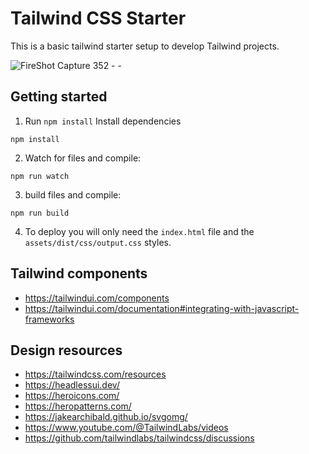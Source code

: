 # Tailwind CSS Starter

This is a basic tailwind starter setup to develop Tailwind projects. 

![FireShot Capture 352 -  - ](https://user-images.githubusercontent.com/4777400/213874828-28613292-aca1-4f3a-8b07-bceb231cf033.png)

## Getting started

1. Run `npm install` Install dependencies
```
npm install
```

2. Watch for files and compile:

```
npm run watch
```

3. build files and compile:

```
npm run build
```

4. To deploy you will only need the `index.html` file and the `assets/dist/css/output.css` styles.

## Tailwind components
- https://tailwindui.com/components
- https://tailwindui.com/documentation#integrating-with-javascript-frameworks

## Design resources
- https://tailwindcss.com/resources
- https://headlessui.dev/
- https://heroicons.com/
- https://heropatterns.com/
- https://jakearchibald.github.io/svgomg/
- https://www.youtube.com/@TailwindLabs/videos
- https://github.com/tailwindlabs/tailwindcss/discussions
